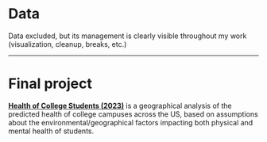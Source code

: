 # Data
Data excluded, but its management is clearly visible throughout my work (visualization, cleanup, breaks, etc.)

***

# Final project
[**Health of College Students (2023)**](https://storymaps.arcgis.com/stories/cca39c62879945b1aadff19591a3f9bd) is a geographical analysis of the predicted health of college campuses across the US, based on assumptions about the environmental/geographical factors impacting both physical and mental health of students.
